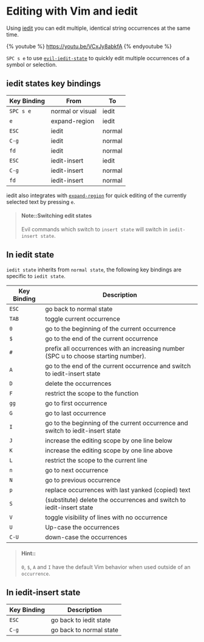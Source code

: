 # Editing with Vim and iedit

 Using [iedit](https://github.com/victorhge/iedit) you can edit multiple, identical string occurrences at the same time.

{% youtube %}
https://youtu.be/VCxJy8abkfA
{% endyoutube %}

`SPC s e` to use [`evil-iedit-state`](https://github.com/syl20bnr/evil-iedit-state) to quickly edit multiple occurrences of a symbol or selection.

## iedit states key bindings

| Key Binding | From             | To     |
|-------------|------------------|--------|
| `SPC s e`   | normal or visual | iedit  |
| `e`         | expand-region    | iedit  |
| `ESC`       | iedit            | normal |
| `C-g`       | iedit            | normal |
| `fd`        | iedit            | normal |
| `ESC`       | iedit-insert     | iedit  |
| `C-g`       | iedit-insert     | normal |
| `fd`        | iedit-insert     | normal |

iedit also integrates with [`expand-region`](https://github.com/magnars/expand-region.el) for quick editing of the currently selected text by pressing `e`.


> #### Note::Switching edit states
> Evil commands which switch to `insert state` will switch in `iedit-insert state`.

## In iedit state
`iedit state` inherits from `normal state`, the following key bindings are specific to `iedit state`.

| Key Binding | Description                                                                         |
|-------------|-------------------------------------------------------------------------------------|
| `ESC`       | go back to normal state                                                             |
| `TAB`       | toggle current occurrence                                                           |
| `0`         | go to the beginning of the current occurrence                                       |
| `$`         | go to the end of the current occurrence                                             |
| `#`         | prefix all occurrences with an increasing number (SPC u to choose starting number). |
| `A`         | go to the end of the current occurrence and switch to iedit-insert state            |
| `D`         | delete the occurrences                                                              |
| `F`         | restrict the scope to the function                                                  |
| `gg`        | go to first occurrence                                                              |
| `G`         | go to last occurrence                                                               |
| `I`         | go to the beginning of the current occurrence and switch to iedit-insert state      |
| `J`         | increase the editing scope by one line below                                        |
| `K`         | increase the editing scope by one line above                                        |
| `L`         | restrict the scope to the current line                                              |
| `n`         | go to next occurrence                                                               |
| `N`         | go to previous occurrence                                                           |
| `p`         | replace occurrences with last yanked (copied) text                                  |
| `S`         | (substitute) delete the occurrences and switch to iedit-insert state                |
| `V`         | toggle visibility of lines with no occurrence                                       |
| `U`         | Up-case the occurrences                                                             |
| `C-U`       | down-case the occurrences                                                           |

> #### Hint::
> `0`, `$`, `A` and `I` have the default Vim behavior when used outside of an `occurrence`.

## In iedit-insert state

| Key Binding | Description               |
|-------------|---------------------------|
| `ESC`       | go back to iedit state  |
| `C-g`       | go back to normal state |
